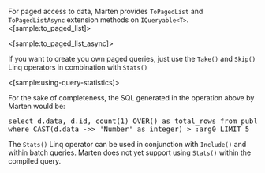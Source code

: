 <!--title: Paging-->

For paged access to data, Marten provides `ToPagedList` and `ToPagedListAsync` extension methods on `IQueryable<T>`. 
<[sample:to_paged_list]>

<[sample:to_paged_list_async]>

If you want to create you own paged queries, just use the `Take()` and `Skip()` Linq operators in combination with `Stats()`

<[sample:using-query-statistics]>

For the sake of completeness, the SQL generated in the operation above by Marten would be:

<pre>
select d.data, d.id, count(1) OVER() as total_rows from public.mt_doc_target as d 
where CAST(d.data ->> 'Number' as integer) > :arg0 LIMIT 5
</pre>


The `Stats()` Linq operator can be used in conjunction with `Include()` and within batch queries. Marten does not yet
support using `Stats()` within the compiled query.